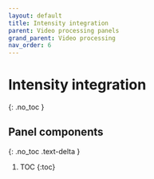```yaml
---
layout: default
title: Intensity integration
parent: Video processing panels
grand_parent: Video processing
nav_order: 6
---
```


# Intensity integration
{: .no_toc }

## Panel components
{: .no_toc .text-delta }

1. TOC
{:toc}


